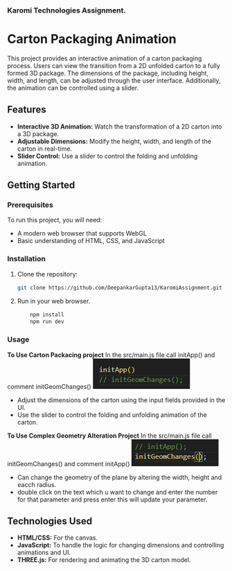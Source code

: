 ### Karomi Technologies Assignment.
# Carton Packaging Animation

This project provides an interactive animation of a carton packaging process. Users can view the transition from a 2D unfolded carton to a fully formed 3D package. The dimensions of the package, including height, width, and length, can be adjusted through the user interface. Additionally, the animation can be controlled using a slider.

## Features

- **Interactive 3D Animation:** Watch the transformation of a 2D carton into a 3D package.
- **Adjustable Dimensions:** Modify the height, width, and length of the carton in real-time.
- **Slider Control:** Use a slider to control the folding and unfolding animation.

## Getting Started

### Prerequisites

To run this project, you will need:

- A modern web browser that supports WebGL
- Basic understanding of HTML, CSS, and JavaScript

### Installation

1. Clone the repository:
    ```bash
    git clone https://github.com/DeepankarGupta13/KaromiAssignment.git
    ```

3. Run in your web browser.
    ```bash
        npm install
        npm run dev
    ```

### Usage

**To Use Carton Packacing project**
In the src/main.js file call initApp() and comment initGeomChanges()
![img](image.png)
- Adjust the dimensions of the carton using the input fields provided in the UI.
- Use the slider to control the folding and unfolding animation of the carton.

**To Use Complex Geometry Alteration Project**
In the src/main.js file call initGeomChanges() and comment initApp()
![alt text](image-1.png)
- Can change the geometry of the plane by altering the width, height and eacch radius.
- double click on the text which u want to change and enter the number for that parameter and press enter this will update your parameter.

## Technologies Used

- **HTML/CSS:** For the canvas.
- **JavaScript:** To handle the logic for changing dimensions and controlling animations and UI.
- **THREE.js:** For rendering and animating the 3D carton model.
